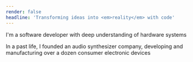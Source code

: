 ```yaml
---
render: false
headline: 'Transforming ideas into <em>reality</em> with code'
---
```


I'm a software developer with deep understanding of hardware systems

In a past life, I founded an audio synthesizer company, developing and manufacturing over a dozen consumer electronic devices
